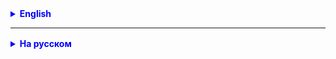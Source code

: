 <details style="margin-top: 16px">
  <summary style="cursor: pointer; color: blue;"><b>English</b></summary>

**Task 1.**
A proposal from F.M. Dostoevsky was given:
“He was certainly a sick man, because in the world, apparently, there are two categories of people - some capable of seeing the deity, and others incapable of seeing the deity - and the first category, although it contains many people with rebellious spirit, still lives in the theological age, while the second category, to which Ivan Fedorovich belonged, inevitably and quite consciously enters darkness, for a person who sees God even just once, even for just one minute, no longer can abandon this vision and become an ordinary person again."
How many unique words does it have?
How many unique characters does it have?

**Task 2.**
Create an application in which the bank operator enters international currency denominations.
The application must not allow two identical currencies to exist.

</details>

<hr>

<details style="margin-top: 16px">
  <summary style="cursor: pointer; color: blue;"><b>На русском</b></summary>

**Задача 1.**
Дано предложение Ф.М.Достоевского:
"Он был человек, безусловно, больной, потому что в мире, видимо, есть две категории людей, - одни, способные видеть божество, и другие, не способные видеть божество, - и первая категория, хотя и содержит в себе много людей с мятежным духом, всё-таки живёт в богословском веке, тогда как вторая категория, к которой принадлежал Иван Фёдорович, неизбежно и вполне сознательно вступает в тьму, ибо человек, который хотя бы только один раз, даже всего на одну минуту, видит Бога, уже не может отказаться от этого видения и опять стать обыкновенным человеком."
Сколько в нем уникальных слов?
А сколько в нем уникальных символов?

**Задача 2.**
Создайте приложение, в которое оператор банка вносит международные наименования валют.
Приложение не должно допускать существования двух одинаковых валют.


</details>